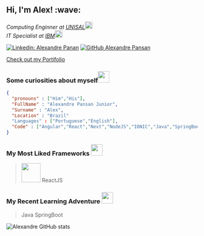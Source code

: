 <h2> Hi, I'm Alex! :wave:</h2>

<p><em>Computing Enginner at <a href="http://www.unisal.br">UNISAL</a><img src="https://media.giphy.com/media/IauL6LvGNlT3ffhcqq/giphy.gif" width="20"></br>IT Specialist at <a href="https://www.ibm.com">IBM</a><img src="https://media.giphy.com/media/MDyTYkWz3KmtnBAVTZ/giphy.gif" width="20"> 
</em></p>

[![Linkedin: Alexandre Panan](https://img.shields.io/badge/-alexandrepansan-blue?style=flat-square&logo=Linkedin&logoColor=white&link=https://www.linkedin.com/in/alexandrepansan/)](https://www.linkedin.com/in/alexandrepansan/)
[![GitHub Alexandre Pansan](https://img.shields.io/github/followers/alexandre-pansan?label=follow&style=social)](https://github.com/alexandre-pansan)

[Check out my Portifolio](https://alexandre-pansan.github.io/portifolio/)

###  Some curiosities about myself<img src="https://media.giphy.com/media/5Lmn42BCOy99RaGRP7/giphy.gif" width="30">

```json
{
  "pronouns" : ["Him","His"],
  "FullName" : "Alexandre Pansan Junior",
  "Surname" : "Alex",
  "Location" : "Brazil"
  "Languages" : ["Portuguese","English"],
  "Code" : ["Angular","React","Next","NodeJS","IONIC","Java","SpringBoot"]
}

```

###  My Most Liked Frameworks <img src="https://media.giphy.com/media/y48SkxHgwDw9mlVrWv/giphy.gif" width="30">

> <img src="https://media2.giphy.com/media/eNAsjO55tPbgaor7ma/giphy.gif?cid=ecf05e47yi7j2dbm90i7ib8fcvi5y6fg0ie59yh51r28gf3i&ep=v1_stickers_search&rid=giphy.gif&ct=s" width="50">
> ReactJS

###  My Recent Learning Adventure <img src="https://media.giphy.com/media/nFMSTMoM01uVeFLv29/giphy.gif" width="30">

> Java SpringBoot

![Alexandre GitHub stats](https://github-readme-stats.vercel.app/api?username=alexandre-pansan&show_icons=true&theme=transparent)
